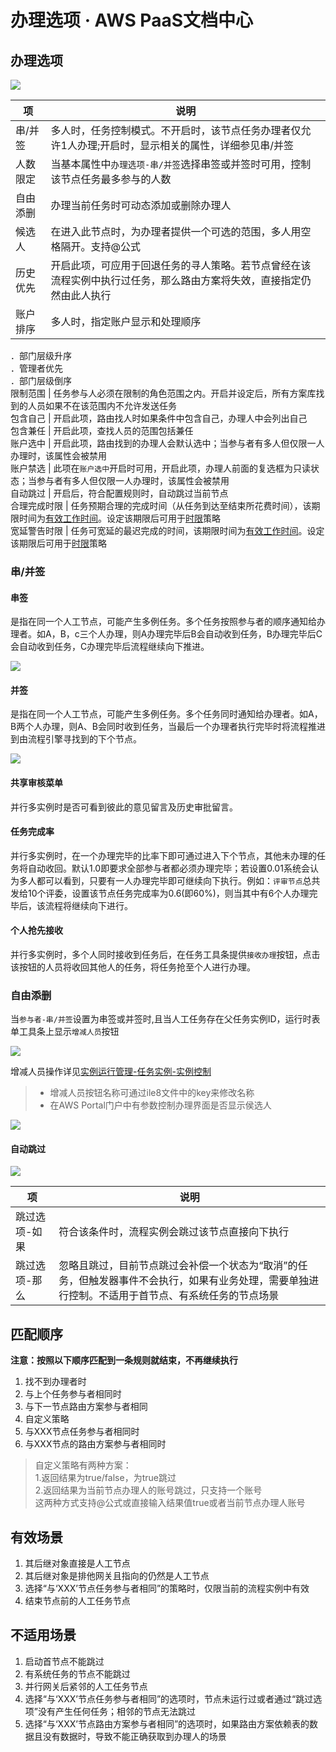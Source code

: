 # 办理选项 · AWS PaaS文档中心

## 办理选项

[![](https://docs.awspaas.com/user-manual/aws-pass-console-user-manual-process-64ga/manual_task/cyz.png)](<cyz.png>)

项 | 说明  
---|---  
串/并签 | 多人时，任务控制模式。不开启时，该节点任务办理者仅允许1人办理;开启时，显示相关的属性，详细参见串/并签  
人数限定 | 当基本属性中`办理选项-串/并签`选择串签或并签时可用，控制该节点任务最多参与的人数  
自由添删 | 办理当前任务时可动态添加或删除办理人  
候选人 | 在进入此节点时，为办理者提供一个可选的范围，多人用空格隔开。支持@公式  
历史优先 | 开启此项，可应用于回退任务的寻人策略。若节点曾经在该流程实例中执行过任务，那么路由方案将失效，直接指定仍然由此人执行  
账户排序 | 多人时，指定账户显示和处理顺序  
．部门层级升序  
．管理者优先  
．部门层级倒序  
限制范围 | 任务参与人必须在限制的角色范围之内。开启并设定后，所有方案库找到的人员如果不在该范围内不允许发送任务  
包含自己 | 开启此项，路由找人时如果条件中包含自己，办理人中会列出自己  
包含兼任 | 开启此项，查找人员的范围包括兼任  
账户选中 | 开启此项，路由找到的办理人会默认选中；当参与者有多人但仅限一人办理时，该属性会被禁用  
账户禁选 | 此项在`账户选中`开启时可用，开启此项，办理人前面的复选框为只读状态；当参与者有多人但仅限一人办理时，该属性会被禁用  
自动跳过 | 开启后，符合配置规则时，自动跳过当前节点  
合理完成时限 | 任务预期合理的完成时间（从任务到达至结束所花费时间），该期限时间为[有效工作时间](<https://docs.awspaas.com/apps/com.actionsoft.apps.addons.workcalendar/index.html>)。设定该期限后可用于[时限](<time_limit.html>)策略  
宽延警告时限 | 任务可宽延的最迟完成的时间，该期限时间为[有效工作时间](<https://docs.awspaas.com/apps/com.actionsoft.apps.addons.workcalendar/index.html>)。设定该期限后可用于[时限](<time_limit.html>)策略  
  
### 串/并签

#### 串签

是指在同一个人工节点，可能产生多例任务。多个任务按照参与者的顺序通知给办理者。如A，B，c三个人办理，则A办理完毕后B会自动收到任务，B办理完毕后C会自动收到任务，C办理完毕后流程继续向下推进。

[![](https://docs.awspaas.com/user-manual/aws-pass-console-user-manual-process-64ga/manual_task/chuanqian1.png)](<chuanqian1.png>)

#### 并签

是指在同一个人工节点，可能产生多例任务。多个任务同时通知给办理者。如A，B两个人办理，则A、B会同时收到任务，当最后一个办理者执行完毕时将流程推进到由流程引擎寻找到的下个节点。

[![](https://docs.awspaas.com/user-manual/aws-pass-console-user-manual-process-64ga/manual_task/bingxing1.png)](<bingxing1.png>)

#### 共享审核菜单

并行多实例时是否可看到彼此的意见留言及历史审批留言。

#### 任务完成率

并行多实例时，在一个办理完毕的比率下即可通过进入下个节点，其他未办理的任务将自动收回。默认1.0即要求全部参与者都必须办理完毕；若设置0.01系统会认为多人都可以看到，只要有一人办理完毕即可继续向下执行。例如：`评审节点`总共发给10个评委，设置该节点任务完成率为0.6(即60%)，则当其中有6个人办理完毕后，该流程将继续向下进行。

#### 个人抢先接收

并行多实例时，多个人同时接收到任务后，在任务工具条提供`接收办理`按钮，点击该按钮的人员将收回其他人的任务，将任务抢至个人进行办理。

### 自由添删

当`参与者-串/并签`设置为串签或并签时,且当人工任务存在父任务实例ID，运行时表单工具条上显示`增减人员`按钮

[![](https://docs.awspaas.com/user-manual/aws-pass-console-user-manual-process-64ga/manual_task/add1.png)](<add1.png>)

增减人员操作详见[实例运行管理-任务实例-实例控制](<https://docs.awspaas.com/user-manual/aws-pass-console-user-manual-prm/operate_guidance/taskinstcontrol.html>)

>   * 增减人员按钮名称可通过ile8文件中的key来修改名称
>   * 在AWS Portal门户中有参数控制办理界面是否显示侯选人
> 

[![](https://docs.awspaas.com/user-manual/aws-pass-console-user-manual-process-64ga/manual_task/hxr.png)](<hxr.png>)

#### 自动跳过

[![](https://docs.awspaas.com/user-manual/aws-pass-console-user-manual-process-64ga/manual_task/opt.gif)](<opt.gif>)

项 | 说明  
---|---  
跳过选项-如果 | 符合该条件时，流程实例会跳过该节点直接向下执行  
跳过选项-那么 | 忽略且跳过，目前节点跳过会补偿一个状态为“取消”的任务，但触发器事件不会执行，如果有业务处理，需要单独进行控制。不适用于首节点、有系统任务的节点场景  
  
## 匹配顺序

**注意：按照以下顺序匹配到一条规则就结束，不再继续执行**

  1. 找不到办理者时
  2. 与上个任务参与者相同时
  3. 与下一节点路由方案参与者相同
  4. 自定义策略
  5. 与XXX节点任务参与者相同时
  6. 与XXX节点的路由方案参与者相同时

> 自定义策略有两种方案：  
>  1.返回结果为true/false，为true跳过  
>  2.返回结果为当前节点办理人的账号跳过，只支持一个账号<br/>这两种方式支持@公式或直接输入结果值true或者当前节点办理人账号

## 有效场景

  1. 其后继对象直接是人工节点
  2. 其后继对象是排他网关且指向的仍然是人工节点
  3. 选择“与‘XXX’节点任务参与者相同”的策略时，仅限当前的流程实例中有效
  4. 结束节点前的人工任务节点

## 不适用场景

  1. 启动首节点不能跳过
  2. 有系统任务的节点不能跳过
  3. 并行网关后紧邻的人工任务节点
  4. 选择“与‘XXX’节点任务参与者相同”的选项时，节点未运行过或者通过“跳过选项”没有产生任何任务；相邻的节点无法跳过
  5. 选择“与‘XXX’节点路由方案参与者相同”的选项时，如果路由方案依赖表的数据且没有数据时，导致不能正确获取到办理人的场景